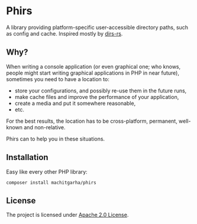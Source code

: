 # Phirs

A library providing platform-specific user-accessible directory paths, such as config and cache. Inspired mostly by [dirs-rs](https://github.com/dirs-dev/dirs-rs).

## Why?

When writing a console application (or even graphical one; who knows, people might start writing graphical applications in PHP in near future), sometimes you need to have a location to:

-   store your configurations, and possibly re-use them in the future runs,
-   make cache files and improve the performance of your application,
-   create a media and put it somewhere reasonable,
-   etc.

For the best results, the location has to be cross-platform, permanent, well-known and non-relative.

Phirs can to help you in these situations.

## Installation

Easy like every other PHP library:

```
composer install machitgarha/phirs
```

## License

The project is licensed under [Apache 2.0 License](./LICENSE.md).
